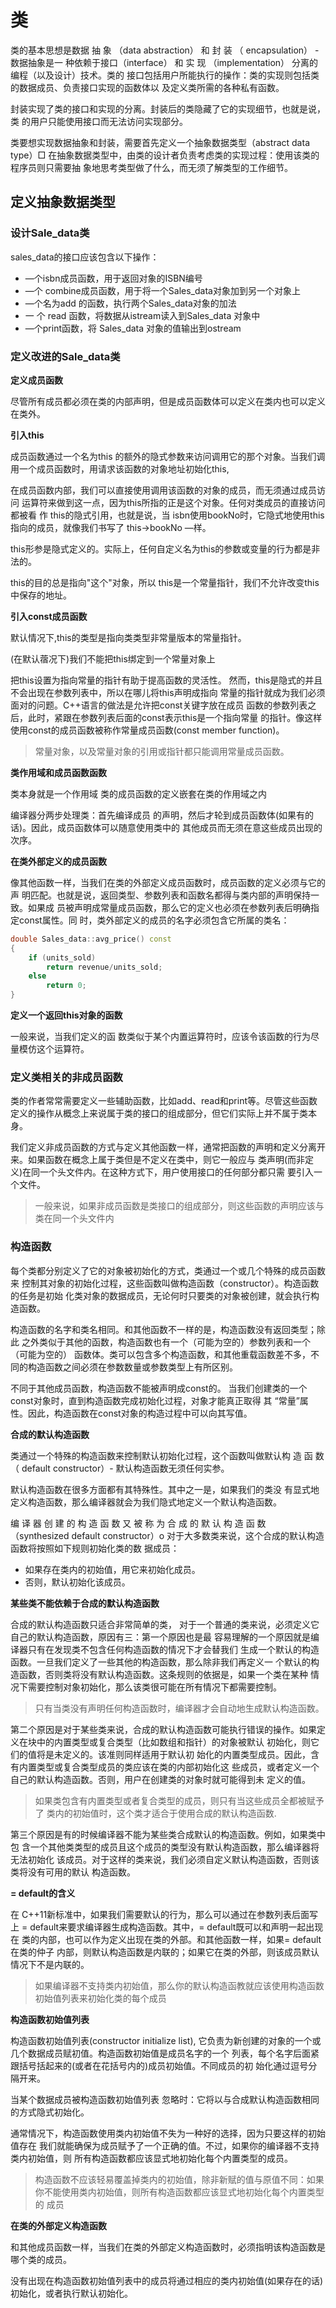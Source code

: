 # 类

类的基本思想是数据 抽 象 （data abstraction） 和 封 装 （ encapsulation） - 数据抽象是一
种依赖于接口（interface） 和 实 现 （implementation） 分离的编程（以及设计）技术。类的 接口包括用户所能执行的操作：类的实现则包括类的数据成员、负责接口实现的函数体以
及定义类所需的各种私有函数。

封装实现了类的接口和实现的分离。封装后的类隐藏了它的实现细节，也就是说，类
的用户只能使用接口而无法访问实现部分。


类要想实现数据抽象和封装，需要首先定义一个抽象数据类型（abstract data type）□ 在抽象数据类型中，由类的设计者负责考虑类的实现过程：使用该类的程序员则只需要抽
象地思考类型做了什么，而无须了解类型的工作细节。

## 定义抽象数据类型

### 设计Sale_data类

 sales_data的接口应该包含以下操作：

 + —个isbn成员函数，用于返回对象的ISBN编号  
 + —个 combine成员函数，用于将一个Sales_data对象加到另一个对象上 
 + —个名为add 的函数，执行两个Sales_data对象的加法
 + 一 个 read 函数，将数据从istream读入到Sales_data 对象中 
 + —个print函数，将 Sales_data 对象的值输出到ostream

### 定义改进的Sale_data类

**定义成员函数**

尽管所有成员都必须在类的内部声明，但是成员函数体可以定义在类内也可以定义在类外。

**引入this**

成员函数通过一个名为this 的额外的隐式参数来访问调用它的那个对象。当我们调 用一个成员函数时，用请求该函数的对象地址初始化this,

在成员函数内部，我们可以直接使用调用该函数的对象的成员，而无须通过成员访问
运算符来做到这一点，因为this所指的正是这个对象。任何对类成员的直接访问都被看 作 this的隐式引用，也就是说，当 isbn使用bookNo时，它隐式地使用this指向的成员，就像我们书写了 this->bookNo —样。

this形参是隐式定义的。实际上，任何自定义名为this的参数或变量的行为都是非法的。

this的目的总是指向"这个"对象，所以 this是一个常量指针，我们不允许改变this中保存的地址。

**引入const成员函数**

默认情况下,this的类型是指向类类型非常量版本的常量指针。

(在默认蓿况下)我们不能把this绑定到一个常量对象上

把this设置为指向常量的指针有助于提高函数的灵活性。 然而，this是隐式的并且不会出现在参数列表中，所以在哪儿将this声明成指向 常量的指针就成为我们必须面对的问题。C++语言的做法是允许把const关键字放在成员 函数的参数列表之后，此时，紧跟在参数列表后面的const表示this是一个指向常量 的指针。像这样使用const的成员函数被称作常量成员函数(const member function)。 

> 常量对象，以及常量对象的引用或指针都只能调用常量成员函数。

**类作用域和成员函数函数**

类本身就是一个作用域 类的成员函数的定义嵌套在类的作用域之内

编译器分两步处理类：首先编译成员
的声明，然后才轮到成员函数体(如果有的话)。因此，成员函数体可以随意使用类中的
其他成员而无须在意这些成员出现的次序。


**在类外部定义的成员函数**

像其他函数一样，当我们在类的外部定义成员函数时，成员函数的定义必须与它的声
明匹配。也就是说，返回类型、参数列表和函数名都得与类内部的声明保持一致。如果成
员被声明成常量成员函数，那么它的定义也必须在参数列表后明确指定const属性。同 时，类外部定义的成员的名字必须包含它所属的类名：
```cpp
double Sales_data::avg_price() const
{
    if (units_sold)
        return revenue/units_sold;
    else
        return 0;
}
```

**定义一个返回this对象的函数**

一般来说，当我们定义的函
数类似于某个内置运算符时，应该令该函数的行为尽量模仿这个运算符。

### 定义类相关的非成员函数

类的作者常常需要定义一些辅助函数，比如add、read和print等。尽管这些函数 定义的操作从概念上来说属于类的接口的组成部分，但它们实际上并不属于类本身。

我们定义非成员函数的方式与定义其他函数一样，通常把函数的声明和定义分离开来。如果函数在概念上属于类但是不定义在类中，则它一般应与
类声明(而非定义)在同一个头文件内。在这种方式下，用户使用接口的任何部分都只需
要引入一个文件。

> 一般来说，如果非成员函数是类接口的组成部分，则这些函数的声明应该与类在同一个头文件内


### 构造函数

每个类都分别定义了它的对象被初始化的方式，类通过一个或几个特殊的成员函数来
控制其对象的初始化过程，这些函数叫做构造函数（constructor）。构造函数的任务是初始 化类对象的数据成员，无论何时只要类的对象被创建，就会执行构造函数。

构造函数的名字和类名相同。和其他函数不一样的是，构造函数没有返回类型；除此
之外类似于其他的函数，构造函数也有一个（可能为空的）参数列表和一个（可能为空的）
函数体。类可以包含多个构造函数，和其他重载函数差不多，不
同的构造函数之间必须在参数数量或参数类型上有所区别。

不同于其他成员函数，构造函数不能被声明成const的。 当我们创建类的一个const对象时，直到构造函数完成初始化过程，对象才能真正取得 其 “常量”属性。因此，构造函数在const对象的构造过程中可以向其写值。


**合成的默认构造函数**

类通过一个特殊的构造函数来控制默认初始化过程，这个函数叫做默认构
造 函 数 （ default constructor）- 默认构造函数无须任何实参。

默认构造函数在很多方面都有其特殊性。其中之一是，如果我们的类没
有显式地定义构造函数，那么编译器就会为我们隐式地定义一个默认构造函数。

编 译 器 创 建 的 构 造 函 数 又 被 称 为 合 成 的 默 认 构 造 函 数 （synthesized default constructor）o 对于大多数类来说，这个合成的默认构造函数将按照如下规则初始化类的数 据成员：

+ 如果存在类内的初始值，用它来初始化成员。
+ 否则，默认初始化该成员。

**某些类不能依赖于合成的默认构造函数**

合成的默认构造函数只适合非常简单的类， 对于一个普通的类来说，必须定义它自己的默认构造函数，原因有三：第一个原因也是最
容易理解的一个原因就是编译器只有在发现类不包含任何构造函数的情况下才会替我们
生成一个默认的构造函数。一旦我们定义了一些其他的构造函数，那么除非我们再定义一
个默认的构造函数，否则类将没有默认构造函数。这条规则的依据是，如果一个类在某种
情况下需要控制对象初始化，那么该类很可能在所有情况下都需要控制。

> 只有当类没有声明任何构造函数时，编译器才会自动地生成默认构造函数。

第二个原因是对于某些类来说，合成的默认构造函数可能执行错误的操作。如果定义在块中的内置类型或复合类型（比如数组和指针）的对象被默认
初始化，则它们的值将是未定义的。该准则同样适用于默认初
始化的内置类型成员。因此，含有内置类型或复合类型成员的类应该在类的内部初始化这
些成员，或者定义一个自己的默认构造函数。否则，用户在创建类的对象时就可能得到未
定义的值。

> 如果类包含有内置类型或者复合类型的成员，则只有当这些成员全都被赋予了
类内的初始值时，这个类才适合于使用合成的默认构造函数.

第三个原因是有的时候编译器不能为某些类合成默认的构造函数。例如，如果类中包
含一个其他类类型的成员且这个成员的类型没有默认构造函数，那么编译器将无法初始化
该成员。对于这样的类来说，我们必须自定义默认构造函数，否则该类将没有可用的默认
构造函数。

**= default的含义**

在 C++11新标准中，如果我们需要默认的行为，那么可以通过在参数列表后面写上 = default来要求编译器生成构造函数。其中，= default既可以和声明一起出现在 类的内部，也可以作为定义出现在类的外部。和其他函数一样，如果= default在类的仲子 内部，则默认构造函数是内联的；如果它在类的外部，则该成员默认情况下不是内联的。

> 如果编译器不支持类内初始值，那么你的默认构造函教就应该使用构造函数初始值列表来初始化类的每个成员

**构造函数初始值列表**

构造函数初始值列表(constructor initialize list),
它负责为新创建的对象的一个或几个数据成员赋初值。构造函数初始值是成员名字的一个
列表，每个名字后面紧跟括号括起来的(或者在花括号内的)成员初始值。不同成员的初
始化通过逗号分隔开来。

当某个数据成员被构造函数初始值列表 忽略时：它将以与合成默认构造函数相同的方式隐式初始化。

通常情况下，构造函数使用类内初始值不失为一种好的选择，因为只要这样的初始值存在
我们就能确保为成员赋予了一个正确的值。不过，如果你的编译器不支持类内初始值，则
所有构造函数都应该显式地初始化每个内置类型的成员。

> 构造函数不应该轻易覆盖掉类内的初始值，除非新赋的值与原值不同：如果你不能使用类内初始值，则所有构造函数都应该显式地初始化每个内置类型的
成员

**在类的外部定义构造函数**

和其他成员函数一样，当我们在类的外部定义构造函数时，必须指明该构造函数是哪个类的成员。

没有出现在构造函数初始值列表中的成员将通过相应的类内初始值(如果存在的话)
初始化，或者执行默认初始化。


